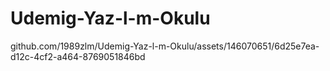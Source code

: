 ﻿# Udemig-Yaz-l-m-Okulu

github.com/1989zlm/Udemig-Yaz-l-m-Okulu/assets/146070651/6d25e7ea-d12c-4cf2-a464-8769051846bd
